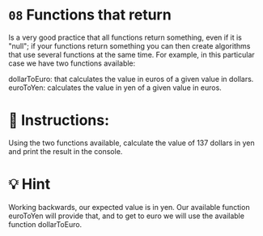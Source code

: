 # `08` Functions that return


Is a very good practice that all functions return something, even if it is "null"; if your functions return something you can then create algorithms that use several functions at the same time. For example, in this particular case we have two functions available:

dollarToEuro: that calculates the value in euros of a given value in dollars.
euroToYen: calculates the value in yen of a given value in euros.

# 📝 Instructions:
Using the two functions available, calculate the value of 137 dollars in yen and print the result in the console.

# 💡 Hint
Working backwards, our expected value is in yen. Our available function euroToYen will provide that, and to get to euro we will use the available function dollarToEuro.

